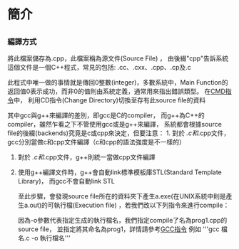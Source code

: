 # 簡介

## 

### 編譯方式

將此檔案儲存為.cpp，此檔案稱為源文件\(Source File\) ， 由後綴"cpp"告訴系統這個文件是一個C++程式，常見的包括: .cc、.cxx、.cpp、.cp及.c

此程式中唯一做的事情就是傳回0整數\(integer\)，多數系統中，Main Function的返回值0表示成功，而非0的值則由系統定義，通常用來指出錯誤類型。 在[CMD指令](https://edisonx.pixnet.net/blog/post/57090736-%5Bcmd%5D-%E7%9B%AE%E9%8C%84%E8%88%87%E6%AA%94%E6%A1%88%E7%AE%A1%E7%90%86%E5%B8%B8%E7%94%A8%E6%8C%87%E4%BB%A4)中， 利用CD指令\(Change Directory\)切換至存有此source file的資料

其中gcc與g++來編譯的差別，即gcc是C的compiler， 而g++為C++的compiler，雖然乍看之下不管使用gcc或是g++來編譯， 系統都會根據source file的後綴\(backends\)究竟是c或cpp來決定，但要注意： 1. 對於 _.c和_.cpp文件，gcc分別當做c和cpp文件編譯（c和cpp的語法強度是不一樣的）

1. 對於 _.c和_.cpp文件，g++則統一當做cpp文件編譯
2. 使用g++編譯文件時，g++會自動link標準模板庫STL\(Standard Template Library\)， 而gcc不會自動link STL

   至此步驟，會發現source file所在的資料夾下產生a.exe\(在UNIX系統中則是產生a.out\)的可執行檔\(Execution file\) ，若我們改以下列指令來進行compile：

   因為-o參數代表指定生成的執行檔名，我們指定compile了名為prog1.cpp的source file， 並指定將其命名為prog1，詳情請參考[GCC指令](https://jyhshin.pixnet.net/blog/post/26588012-gcc-%E5%8F%83%E6%95%B8-%E5%82%99%E8%A8%BB) 例如 '''gcc 檔名.c -o 執行檔名'''

